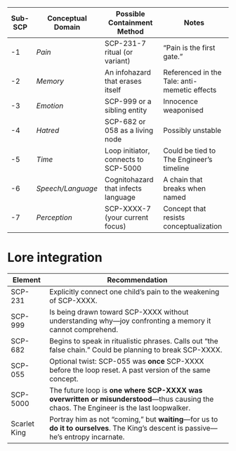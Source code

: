 
| Sub-SCP | Conceptual Domain | Possible Containment Method          | Notes                                        |
| ------- | ----------------- | ------------------------------------ | -------------------------------------------- |
| -1      | _Pain_            | SCP-231-7 ritual (or variant)        | “Pain is the first gate.”                    |
| -2      | _Memory_          | An infohazard that erases itself     | Referenced in the Tale: anti-memetic effects |
| -3      | _Emotion_         | SCP-999 or a sibling entity          | Innocence weaponised                         |
| -4      | _Hatred_          | SCP-682 or 058 as a living node      | Possibly unstable                            |
| -5      | _Time_            | Loop initiator, connects to SCP-5000 | Could be tied to The Engineer’s timeline     |
| -6      | _Speech/Language_ | Cognitohazard that infects language  | A chain that breaks when named               |
| -7      | _Perception_      | SCP-XXXX-7 (your current focus)      | Concept that resists conceptualization       |

# **Lore integration**

| Element      | Recommendation                                                                                                                          |
| ------------ | --------------------------------------------------------------------------------------------------------------------------------------- |
| SCP-231      | Explicitly connect one child’s pain to the weakening of SCP-XXXX.                                                                       |
| SCP-999      | Is being drawn toward SCP-XXXX without understanding why—joy confronting a memory it cannot comprehend.                                 |
| SCP-682      | Begins to speak in ritualistic phrases. Calls out “the false chain.” Could be planning to break SCP-XXXX.                               |
| SCP-055      | Optional twist: SCP-055 was **once** SCP-XXXX before the loop reset. A past version of the same concept.                                |
| SCP-5000     | The future loop is **one where SCP-XXXX was overwritten or misunderstood**—thus causing the chaos. The Engineer is the last loopwalker. |
| Scarlet King | Portray him as not “coming,” but **waiting**—for us to **do it to ourselves**. The King’s descent is passive—he’s entropy incarnate.    |
